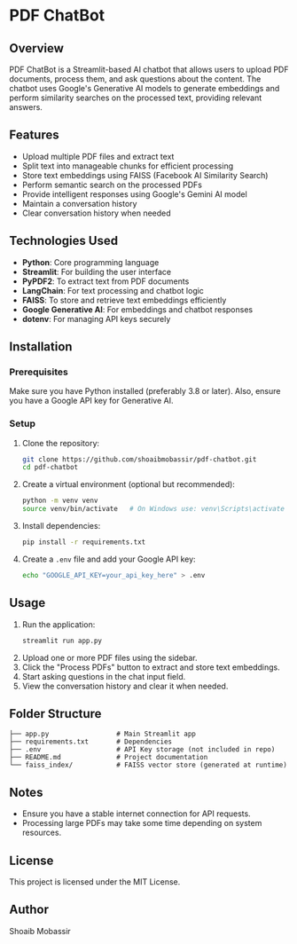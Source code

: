 # PDF ChatBot

## Overview
PDF ChatBot is a Streamlit-based AI chatbot that allows users to upload PDF documents, process them, and ask questions about the content. The chatbot uses Google's Generative AI models to generate embeddings and perform similarity searches on the processed text, providing relevant answers.

## Features
- Upload multiple PDF files and extract text
- Split text into manageable chunks for efficient processing
- Store text embeddings using FAISS (Facebook AI Similarity Search)
- Perform semantic search on the processed PDFs
- Provide intelligent responses using Google's Gemini AI model
- Maintain a conversation history
- Clear conversation history when needed

## Technologies Used
- **Python**: Core programming language
- **Streamlit**: For building the user interface
- **PyPDF2**: To extract text from PDF documents
- **LangChain**: For text processing and chatbot logic
- **FAISS**: To store and retrieve text embeddings efficiently
- **Google Generative AI**: For embeddings and chatbot responses
- **dotenv**: For managing API keys securely

## Installation
### Prerequisites
Make sure you have Python installed (preferably 3.8 or later). Also, ensure you have a Google API key for Generative AI.

### Setup
1. Clone the repository:
   ```sh
   git clone https://github.com/shoaibmobassir/pdf-chatbot.git
   cd pdf-chatbot
   ```
2. Create a virtual environment (optional but recommended):
   ```sh
   python -m venv venv
   source venv/bin/activate   # On Windows use: venv\Scripts\activate
   ```
3. Install dependencies:
   ```sh
   pip install -r requirements.txt
   ```
4. Create a `.env` file and add your Google API key:
   ```sh
   echo "GOOGLE_API_KEY=your_api_key_here" > .env
   ```

## Usage
1. Run the application:
   ```sh
   streamlit run app.py
   ```
2. Upload one or more PDF files using the sidebar.
3. Click the "Process PDFs" button to extract and store text embeddings.
4. Start asking questions in the chat input field.
5. View the conversation history and clear it when needed.

## Folder Structure
```
├── app.py                 # Main Streamlit app
├── requirements.txt       # Dependencies
├── .env                   # API Key storage (not included in repo)
├── README.md              # Project documentation
└── faiss_index/           # FAISS vector store (generated at runtime)
```

## Notes
- Ensure you have a stable internet connection for API requests.
- Processing large PDFs may take some time depending on system resources.

## License
This project is licensed under the MIT License.

## Author
Shoaib Mobassir

